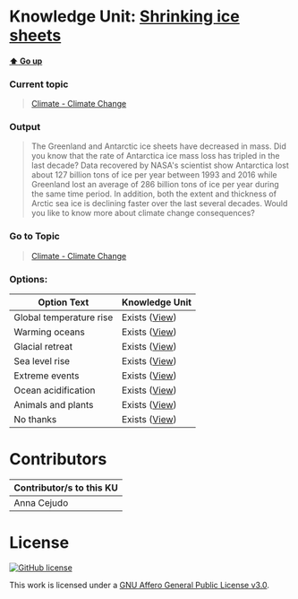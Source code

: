 # Knowledge Unit: [Shrinking ice sheets](../../knowledge_units/climate-climate-change/shrinking-ice-sheets.md)

#### [:arrow_up: Go up](../../topics/climate-climate-change.md)
### Current topic
> [Climate - Climate Change](../../topics/climate-climate-change.md)
### Output
> The Greenland and Antarctic ice sheets have decreased in mass. Did you know that the rate of Antarctica ice mass loss has tripled in the last decade? Data recovered by NASA&#039;s scientist show Antarctica lost about 127 billion tons of ice per year between 1993 and 2016 while Greenland lost an average of 286 billion tons of ice per year during the same time period. In addition, both the extent and thickness of Arctic sea ice is declining faster over the last several decades. Would you like to know more about climate change consequences?
### Go to Topic
> [Climate - Climate Change](../../topics/climate-climate-change.md)

### Options: 

| Option Text | Knowledge Unit |
| - | - |  
| Global temperature rise  |  Exists ([View](../../knowledge_units/climate-climate-change/global-temperature-rise.md))  |  
| Warming oceans  |  Exists ([View](../../knowledge_units/climate-climate-change/warming-oceans.md))  |  
| Glacial retreat  |  Exists ([View](../../knowledge_units/climate-climate-change/glacial-retreat.md))  |  
| Sea level rise  |  Exists ([View](../../knowledge_units/climate-climate-change/sea-level-rise.md))  |  
| Extreme events  |  Exists ([View](../../knowledge_units/climate-climate-change/extreme-events.md))  |  
| Ocean acidification  |  Exists ([View](../../knowledge_units/climate-climate-change/ocean-acidification.md))  |  
| Animals and plants  |  Exists ([View](../../knowledge_units/climate-climate-change/animals-and-plants.md))  |  
| No thanks  |  Exists ([View](../../knowledge_units/climate-climate-change/no-thanks.md))  | 

# Contributors

| Contributor/s to this KU |
| - | 
| Anna Cejudo |

# License
[![GitHub license](https://img.shields.io/github/license/inbrainz/cerebro)](https://github.com/inbrainz/cerebro/blob/master/LICENSE)

This work is licensed under a [GNU Affero General Public License v3.0](https://www.gnu.org/licenses/agpl-3.0.txt).